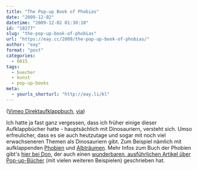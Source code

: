 ```yaml
---
title: "The Pop-up Book of Phobias"
date: "2009-12-02"
datetime: "2009-12-02 01:30:10"
id: "10277"
slug: "the-pop-up-book-of-phobias"
url: "https://eay.cc/2009/the-pop-up-book-of-phobias/"
author: "eay"
format: "post"
categories:
  - 0815
tags:
  - buecher
  - kunst
  - pop-up-books
meta:
  - yourls_shorturl: "http://eay.li/kl"
---
```


 ([Vimeo Direktaufklappbuch](http://www.vimeo.com/7668240), [via](http://daronn.wordpress.com/2009/11/27/das-pop-up-buch-der-phobien/))

Ich hatte ja fast ganz vergessen, dass ich früher einige dieser Aufklappbücher hatte - hauptsächlich mit Dinosauriern, versteht sich. Umso erfreulicher, dass es sie auch heutzutage und sogar mit noch viel erwachseneren Themen als Dinosauriern gibt. Zum Beispiel nämlich mit aufklappenden [Phobien](http://garygreenberg.com/popupphobias1.html) und [Albträumen](http://garygreenberg.com/popupnightmares1.html). Mehr Infos zum Buch der Phobien gibt's [hier bei Don](http://www.donvanone.de/the-pop-up-book-of-phobias/), der auch einen [wunderbaren, ausführlichen Artikel über Pop-up-Bücher](http://www.donvanone.de/po-up-buecher-star-wars-computer-making-of-und-mehr/) (mit vielen weiteren Beispielen) geschrieben hat.
